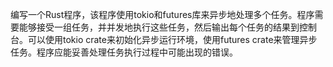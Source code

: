 编写一个Rust程序，该程序使用tokio和futures库来异步地处理多个任务。程序需要能够接受一组任务，并并发地执行这些任务，然后输出每个任务的结果到控制台。可以使用tokio crate来初始化异步运行环境，使用futures crate来管理异步任务。程序应能妥善处理任务执行过程中可能出现的错误。